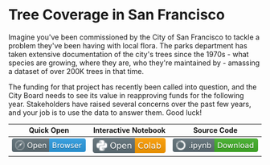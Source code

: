 # Tree Coverage in San Francisco

Imagine you've been commissioned by the City of San Francisco to tackle a problem they've been having with local flora. The parks department has taken extensive documentation of the city's trees since the 1970s - what species are growing, where they are, who they're maintained by - amassing a dataset of over 200K trees in that time.

The funding for that project has recently been called into question, and the City Board needs to see its value in reapproving funds for the following year. Stakeholders have raised several concerns over the past few years, and your job is to use the data to answer them. Good luck!

| Quick Open | Interactive Notebook | Source Code  |
| :---------: | :-----------: | :------------: |
| [![Link](../../tools/buttons/open-browser.svg)](https://files.node.ishaandey.com/week-1/workshop/intro_key.html) | [![Link](../../tools/buttons/open-colab.svg)](https://colab.research.google.com/github/ishaandey/node/blob/master/week-1/workshop/intro_key.ipynb) | [![Link](../../tools/buttons/download-ipynb.svg)](https://files.node.ishaandey.com/week-1/workshop/intro_key.ipynb) |
